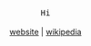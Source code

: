 <p align="center">
	<br><br>
	<samp>
		Hi
	</samp>
	<br><br>
	<a href="https://tira.tech" style="color: inherit">website</a> | <a href="https://en.wikipedia.org/wiki/User:Tiraboschi" style="color: inherit">wikipedia</a>
</p>

<!--
[![Top Langs](https://github-readme-stats.vercel.app/api/top-langs/?username=imtira&layout=compact&theme=calm&hide=javascript,crystal,java,shell)](https://github.com/anuraghazra/github-readme-stats)
-->
